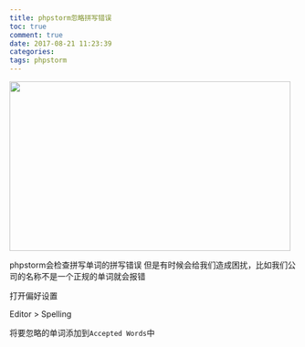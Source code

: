```yaml
---
title: phpstorm忽略拼写错误
toc: true
comment: true
date: 2017-08-21 11:23:39
categories:
tags: phpstorm
---
```




<img src="/images/20170821150328588236449.png" width="492" height="297"/>

phpstorm会检查拼写单词的拼写错误
但是有时候会给我们造成困扰，比如我们公司的名称不是一个正规的单词就会报错

<!--more-->

打开偏好设置

Editor > Spelling

将要忽略的单词添加到`Accepted Words`中

